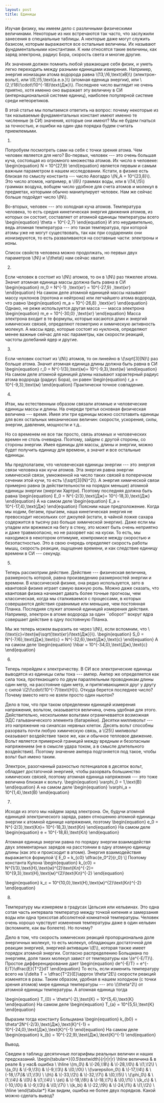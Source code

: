```yaml
---
layout: post
title: Единицы
---
```

Изучая физику, мы имеем дело с различными физическими величинами. Некоторые из них встречаются так часто, что заслужили занесения в специальные таблицы. А некторые даже могут служить базисом, которым выражаются все остальные величины. Их называют фундаментальными константами. К ним относятся такие величины, как заряд электрона, радиус Бора, скорость света и многие другие.

Их значения должен помнить любой уважающие себя физик, и уметь легко переходить между разными единицами измерения. Например, энергия ионизации атома водорода равна \\(13,\\!6\,\text{эВ}\\) (электрон-вольт), или \\(0,\\!5\,\text{а.е.э.}\\) (атомная еденица энергии), или \\(2,\\!18\\!\cdot\\!10^{-18}\text{Дж}\\). Последнее число выглядит не очень приятно, хотя именно оно выражает эту величину в СИ (интернациональной системе единиц), наиболее популярной системе среди нетеоретиков.

В этой статье мы попытаемся ответить на вопрос: почему некоторые из так называемые фундаментальных констант имеют именно те численные (в СИ) значения, которые они имеют? Мы не будем гнаться за точностью, и ошибки на один-два порядка будем считать приемлемыми.

1.

Попробуем посмотреть сами на себя с точки зрения атома. Чем человек является для него? Во-первых, человек --- это очень большая куча, состоящая из огромного множества атомов. Их число в человеке:
\begin{equation}
N = 10^{27,9}
\end{equation}
является первым и самым важным параметром в нашем исследовании. Кстати, в физике есть близкая по смыслу константа --- число Авогадро \\(N_A = 10^{23,8}\\). Это число атомов, например, в \\(6\\) граммах воды, или в \\(14,\\!5\\) граммах воздуха, вобщем число удобное для счета атомов и молекул в предметах, которыми обычно манипулирует человек. Нам же сейчас больше подойдет число \\(N\\).

Во-вторых, человек --- это холодная куча атомов. Температура человека, то есть средня кинетическая энергия движения атомов, из которых он состоит, составляет от атомной единицы температуры всего
\begin{equation}
\theta = 10^{-2,7}
\end{equation}
И это неудивительно, ведь атомная температура --- это такая температура, при которой атомы уже не могут существовать, так как при соударениях они ионизируются, то есть разваливаются на составные части: электроны и ионы.

Список свойств человека можно продолжать, но первых двух параметров \\(N\\) и \\(\theta\\) нам сейчас хватит.

2.

Если человек в состоит из \\(N\\) атомов, то он в \\(N\\) раз тяжелее атома. Значит атомная единица массы должна быть равна в СИ
\begin{equation}
m_0 = N^{-1} \,\text{кг} =  10^{-27,9} \,\text{кг}
\end{equation}
На самом деле атомной единицей массы называют массу нуклонов (протона и нейтрона) или легчайшего атома водорода, что равно
\begin{equation}
m_a = 10^{-26,8} \,\text{кг}
\end{equation}
Однако, не реже используется другая масса --- масса электрона
\begin{equation}
m_e = 10^{-30,0} \,\text{кг}
\end{equation}
Масса электрона входит в те формулы, которые касаются длин и энергий химических связей, определяют геометрию и химическую активность молекул. А массы ядер, которые состоят из нуклонов, определяют менее важные сейчас для нас параметры, как скорости реакций, частоты долебаний ядер и другие.

3.

Если человек состоит из \\(N\\) атомов, то он линейно в \\(\sqrt[3]{N}\\) раз больше атома. Значит атомная единица длины должна быть равна в СИ
\begin{equation}
r_0 = N^{-1/3}\,\text{м}= 10^{-9,3}\,\text{м}
\end{equation}
На самом деле атомной единицей длины называют характерный радиус атома водорода (радиус Бора), он равен
\begin{equation}
r_a =  10^{-9,3}\,\text{м}
\end{equation}
Практически точное совпадение.

4.

Итак, мы естественным образом связали атомные и человеческие единицы массы и длины. На очереди третья основная физическая величина --- время. Имея эти три единицы можно состотавить единицы для всех остальных механических величин: скорости, ускорения, силы, энергии, давления, мощности и т.д.. 

Но со временем не все так просто, связь атомных и человеческих времен не столь очевидна. Поэтому, зайдем с другой стороны, со стороны энергии. Имея единицы для массы, длины и энергии, можно будет получить единицу для времени, а значит и все остальные единицы. 

Мы предполагаем, что человеческая единицы энергии --- это энергия связи человека как кучи атомов. Эта энергия равна энергии химической связи, умноженной на число таких связей в поперечном сечении этой кучи, то есть \\(\sqrt[3]{N}^2\\). А энергия химической связи примерно равна (в действительности на порядок меньше) атомной единицы энергии (энергии Хартри). Поэтому последняя должна быть равна
\begin{equation}
E_0 = N^{-2/3}\,\text{Дж}= 10^{-18,3}\,\text{Дж}
\end{equation}
А на самом деле
\begin{equation}
E_a = 10^{-17,4}\,\text{Дж}
\end{equation}
Поясним наше предположение. Когда мы ходим, бегаем, прыгаем, наша кинетическая энергия не превосходит нескольких сот джоулей (кстати, в чайной ложке сахара содержится в тысячу раз больше химической энергии). Даже если мы упадем или врежемся на бегу в стену, это может быть очень неприятно и даже травмоопасно, но не разорвет нас на куски. То есть, мы находимся в некотором оптимуме, компромисе между скоростью и безопастностью. Это в свою очередь определяет скорость работы мышц, скорость реакции, ощущение времени, и как следствие единицу времени в СИ --- секунду.

5. 

Теперь рассмотрим действие. Действие --- физическая величина, размерность которой, равна произведению размерностей энергии и времени. В классической физике, она редко используется, зато в квантовой физике играет самую важную роль. Можно даже сказать, что квантовая физика начинает давать более точные прогнозы, чем классическая, когда мы сталкиваемся с процессами, в которых совершаются действия сравнимые или меньшие, чем постоянная Планка. Последняя служит атомной единицей измерения действия.
Например, электрон в атоме водорода за один ``оборот'' вокруг ядра совершает действие в одну постоянную Планка.

Мы же теперь можем выразить ее через \\(N\\), если вспомним, что \\(\text{с}=\text{м}\sqrt{\text{кг}/\text{Дж}}\\).
\begin{equation}
S_0 =  N^{-7/6}\,\text{Дж}\,\text{с} =  N^{-32,6}\,\text{Дж}\,\text{с}
\end{equation}
А на самом деле
\begin{equation}
\hbar =  10^{-34,0}\,\text{Дж}\,\text{с}
\end{equation}
 
6.

Теперь перейдем к электричеству. В СИ все электрические единицы выводятся из единицы силы тока --- ампер. Ампер же определяется как сила тока, протекающего по двум параллельным проводникам длины один метр, на расстояние один метр, и притягивающимся друг у другу с силой \\(2\\!\cdot\\!10^{-7}\text{Н}\\). Откуда берется последнее число? Почему вместо него не взяли просто один ньютон?

Дело в том, что при таком определении единицей измерения напряжения, вольтом, оказывается величина, очень удобная для этого. Действительно, несколькими вольтами ограничевается возможная ЭДС гальванического элемента (батарейки). Десятки милливольт --- это напряжение на синапсах нервных клеток. Десять вольт способны разорвать почти любую химическую связь, а \\(25\\) миливольт оказывают  воздействие такое же, как и обычное тепловое движение. Вольт является примерной границей между вредным и безопасным напряжением (не в смысле удара током, а в смысле длительного воздействия). Поэтому значение ампера подгоняется под такое, чтобы вольт был имено таким.

Электрон, разогнанный разностью потенциалов в десяток вольт, обладает достаточной энергией, чтобы разорвать большинство химических связей, поэтому атомная единица напряжения --- это тоже величина близкая к вольту.
\begin{equation}
\varphi_0 = 1\,\text{B} 
\end{equation}
А на самом деле
\begin{equation}
\varphi_a =  10^{1,4}\,\text{B}
\end{equation}

7.

Исходя из этого мы найдем заряд электрона. Он, будучи атомной единицей электрического заряда, равен отношению атомной единицы энергии к атомной единице напряжения, поэтому
\begin{equation}
e_0 = N^{-2/3}\,\text{Кл}=  10^{-18,3}\,\text{Кл}
\end{equation} 
На самом деле
\begin{equation}
e =  10^{-18,8}\,\text{Кл}
\end{equation}

Атомная единица энергии равна по порядку энергии взаимодействя двух элементарных зарядов на расстоянии в одну атомную единицу длины (как это и происходит в атоме). Энергия взаимодействия выражается формулой
\\[ E_0  = k_{c0} \dfrac{e_0^2}{r_0} \\]
Поэтому константа Кулона
\begin{equation}
k_{c0} = N^{1/3}\,\text{Н}\,\text{м}^{2}\text{Кл}^{-2}=  10^{9,3}\,\text{Н}\,\text{м}^{2}\text{Кл}^{-2}
\end{equation}

\begin{equation}
k_c =  10^{10,0}\,\text{Н}\,\text{м}^{2}\text{Кл}^{-2}
\end{equation}

8.

Температуру мы измеряем в градусах Цельсия или кельвинах. Это одна сотая часть интервала температур между точкой кипения и замерзания воды или одна трехсотая абсолютной комнатной температуры. Человек очень хорошо чувствует изменения температуры даже в один кельвин (вспомните, как вы болеете). Но почему?

Дело в том, что скорость химических реакций пропорциональна доле энергичных молекул, то есть молекул, обладающих достаточной для реакции энергией, энергией активации \\(E\\), которая также имеет порядок атомной энергии. Согласно распределению Больцмана по энергиям, доля таких молекул завист от температуры как \\(e^{-E/T}\\). Простое дифференцирование дает
\begin{equation}
de^{-E/T} = e^{-E/T}\dfrac{E}{T^2}dT
\end{equation}
То есть, если изменить температуру всего на \\(\delta T = \dfrac{T^2}{E}\approx \theta^2E\\) скорости реакций изменятся в разы. Таким образом, удобная в нашем холодном (с точки зрения атомов) мире единица температуры --- это \\(\theta^2\\) от атомной единицы температуры. А атомная единица тогда

\begin{equation}
T_{0} = \theta^{-2}\,\text{К} = 10^{5,4}\,\text{К}
\end{equation}
На самом деле
\begin{equation}
T_{a} =  10^{5,5}\,\text{К}
\end{equation}


Выразим тогда константу Больцмана
\begin{equation}
k_{b0} = \theta^2N^{-2/3}\,\text{Дж}\,\text{К}^{-1} = 10^{-24,0}\,\text{Дж}\,\text{К}^{-1}
\end{equation}
На самом деле
\begin{equation}
k_{b} =  10^{-22,9}\,\text{Дж}\,\text{К}^{-1}
\end{equation}


Вывод.

Сведем в таблицу десятичные логарифмы реальных величин и наших предсказаний.
  \begin{tabular*}{0.5\textwidth}{r|r|r|r}
    \hline
    величина & в реале & у нас& ошибка  \\
    \hline
    \\(m_0\\) & 		\\(-26,\\!8\\)  & 	\\(-28,\\!0\\) & 	\\(1,\\!2\\) \\
    \\(a_0\\) & 		\\(-9,\\!3\\)  & 	\\(-9,\\!3\\)	& 	\\(0,\\!0\\)  \\
    \\(\varepsilon_0\\) & \\(-17,\\!4\\)  & \\(-18,\\!7\\)& 	\\(1,\\!3\\)   \\
    \\(h\\) & 			\\(-33,\\!2\\)  & 	\\(-32,\\!7\\) & 	\\(0,\\!5\\) \\
    \\(\phi_0\\) & 		\\(1,\\!4\\)  & 	\\(0\\)		& 	\\(1,\\!4\\)  \\
    \\(e\\) & 			\\(-18,\\!8\\)  & 	\\(-18,\\!7\\)	& 	\\(0,\\!1\\)  \\
    \\(k_c\\) & 		\\(-10,\\!0\\)  & 	\\(-9,\\!3\\)	& 	\\(0,\\!7\\)  \\
    \\(k_b\\) & 		\\(-22,\\!9\\)  & 	\\(-24,\\!1\\)	& 	\\(1,\\!2\\)  \\
    \hline
  \end{tabular*}
Как видим, ошибка не более двух порядков. Какой можно сделать вывод? 

